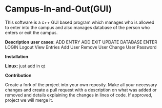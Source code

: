 # Campus-In-and-Out(GUI)

This software is a c++ GUI based program which manages who is allowed to enter into the campus and also manages database of the person who enters or exit the campus.

<b>Description</b>
  <b>user cases:</b>
    ADD ENTRY
    ADD EXIT
    UPDATE DATABASE
    ENTER
    LOGIN
    Logout
    View Entries
    Add User 
    Remove User
    Change User Password

<b>Installation</b>

<b>Linux:</b>
just add in qt

<b>Contribution</b>

Create a fork of the project into your own reposity. Make all your necessary changes and create a pull request with a description on what was added or removed and details explaining the changes in lines of code. If approved, project we will merge it.
